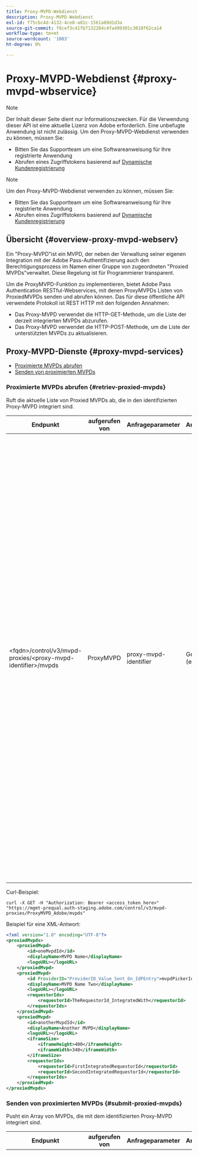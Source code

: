 ```yaml
---
title: Proxy-MVPD-Webdienst
description: Proxy-MVPD-Webdienst
exl-id: f75cbc4d-4132-4ce8-a81c-1561a69d1d3a
source-git-commit: f8cef3c41fb7132204c4fa499301c3010f62ca14
workflow-type: tm+mt
source-wordcount: '1003'
ht-degree: 0%

---
```


# Proxy-MVPD-Webdienst {#proxy-mvpd-wbservice}

>[!NOTE]
>
>Der Inhalt dieser Seite dient nur Informationszwecken. Für die Verwendung dieser API ist eine aktuelle Lizenz von Adobe erforderlich. Eine unbefugte Anwendung ist nicht zulässig.
>Um den Proxy-MVPD-Webdienst verwenden zu können, müssen Sie:
>- Bitten Sie das Supportteam um eine Softwareanweisung für Ihre registrierte Anwendung
>- Abrufen eines Zugriffstokens basierend auf [Dynamische Kundenregistrierung](dynamic-client-registration.md)
> 

>[!NOTE]
>
>Um den Proxy-MVPD-Webdienst verwenden zu können, müssen Sie:
>- Bitten Sie das Supportteam um eine Softwareanweisung für Ihre registrierte Anwendung
>- Abrufen eines Zugriffstokens basierend auf [Dynamische Kundenregistrierung](dynamic-client-registration.md)
> 

## Übersicht {#overview-proxy-mvpd-webserv}

Ein &quot;Proxy-MVPD&quot;ist ein MVPD, der neben der Verwaltung seiner eigenen Integration mit der Adobe Pass-Authentifizierung auch den Berechtigungsprozess im Namen einer Gruppe von zugeordneten &quot;Proxied MVPDs&quot;verwaltet. Diese Regelung ist für Programmierer transparent.

Um die ProxyMVPD-Funktion zu implementieren, bietet Adobe Pass Authentication RESTful-Webservices, mit denen ProxyMVPDs Listen von ProxiedMVPDs senden und abrufen können. Das für diese öffentliche API verwendete Protokoll ist REST HTTP mit den folgenden Annahmen:

- Das Proxy-MVPD verwendet die HTTP-GET-Methode, um die Liste der derzeit integrierten MVPDs abzurufen.
- Das Proxy-MVPD verwendet die HTTP-POST-Methode, um die Liste der unterstützten MVPDs zu aktualisieren.

## Proxy-MVPD-Dienste {#proxy-mvpd-services}

- [Proximierte MVPDs abrufen](#retriev-proxied-mvpds)
- [Senden von proximierten MVPDs](#submit-proxied-mvpds)

### Proximierte MVPDs abrufen {#retriev-proxied-mvpds}

Ruft die aktuelle Liste von Proxied MVPDs ab, die in den identifizierten Proxy-MVPD integriert sind.

| Endpunkt | aufgerufen von | Anfrageparameter | Anforderungsheader | HTTP-Methode | HTTP-Antwort |
|--------------------------------------------------------------------------|-----------|-----------------------|---------------------------|-------------|-----------------------------------------------------------------------------------------------------------------------------------------------------------------------------------------------------------------------------------------------------------------------------------------------------------------------------------------------------------------------------------------------------------------------------------------------------------------------------------------------------------------------------------------------------------------------------------------------------------------------------------------------------------------------------------------------------------------------------------------------------------------------------------------------------------------------------------------------------------|
| &lt;fqdn>/control/v3/mvpd-proxies/&lt;proxy-mvpd-identifier>/mvpds | ProxyMVPD | proxy-mvpd-identifier | Genehmigung (erforderlich) | GET | <ul><li> 200 (ok) - Die Anfrage wurde erfolgreich verarbeitet und die Antwort enthält eine Liste von ProxiedMVPDs im XML-Format</li><li>401 (nicht autorisiert) - Gibt einen der folgenden Werte an:<ul><li>Der Client MUSS ein neues access_token anfordern</li><li>Die Anfrage stammt von einer IP-Adresse, die nicht in der Zulassungsliste vorhanden ist</li><li>Das Token ist nicht gültig.</li></ul></li><li>403 (Verboten) - Gibt an, ob der Vorgang für die angegebenen Parameter nicht unterstützt wird oder der Proxy-MVPD nicht als Proxy festgelegt ist oder fehlt</li><li>405 (Methode nicht erlaubt) - Es wurde eine andere HTTP-Methode als GET oder POST verwendet. Entweder wird die HTTP-Methode im Allgemeinen nicht unterstützt oder für diesen spezifischen Endpunkt wird sie nicht unterstützt.</li><li>500 (interner Server-Fehler) - Auf der Serverseite wurde während des Anfrageprozesses ein Fehler ausgelöst.</li></ul> |

Curl-Beispiel:

`curl -X GET -H "Authorization: Bearer <access_token_here>" "https://mgmt-prequal.auth-staging.adobe.com/control/v3/mvpd-proxies/ProxyMVPD_Adobe/mvpds"`


Beispiel für eine XML-Antwort:

```xml
<?xml version="1.0" encoding="UTF-8"?>
<proxiedMvpds>
    <proxiedMvpd>
        <id>oneMvpdId</id>
        <displayName>MVPD Name</displayName>
        <logoURL></logoURL>
    </proxiedMvpd>
    <proxiedMvpd>
        <id ProviderID="ProviderID_Value_Sent_On_IdPEntry">mvpdPickerId</id>
        <displayName>MVPD Name Two</displayName>
        <logoURL></logoURL>
        <requestorIds>
            <requestorId>TheRequestorId_IntegratedWith</requestorId>
        </requestorIds>
    </proxiedMvpd>
    <proxiedMvpd>
        <id>anotherMvpdId</id>
        <displayName>Another MVPD</displayName>
        <logoURL></logoURL>
        <iframeSize>
            <iframeHeight>400</iframeHeight>
            <iframeWidth>340</iframeWidth>
        </iframeSize>
        <requestorIds>
            <requestorId>FirstIntegratedRequestorId</requestorId>
            <requestorId>SecondIntegratedRequestorId</requestorId>
        </requestorIds>
    </proxiedMvpd>
</proxiedMvpds>
```

### Senden von proximierten MVPDs {#submit-proxied-mvpds}

Pusht ein Array von MVPDs, die mit dem identifizierten Proxy-MVPD integriert sind.

| Endpunkt | aufgerufen von | Anfrageparameter | Anforderungsheader | HTTP-Methode | HTTP-Antwort |
|:------------------------------------------------------------------------:|:---------:|-----------------------|:---------------------------------------------------:|:-----------:|:---------------------------------------------------------------------------------------------------------------------------------------------------------------------------------------------------------------------------------------------------------------------------------------------------------------------------------------------------------------------------------------------------------------------------------------------------------------------------------------------------------------------------------------------------------------------------------------------------------------------------------------------------------------------------------------------------------------------------------------------------------------------------------------------------------------------------------------------------------------------------------------------------------------------------------------------------------------------------------------------------------------------------------------------------------------------------------------------------------------:|
| &lt;fqdn>/control/v3/mvpd-proxies/&lt;proxy-mvpd-identifier>/mvpds | ProxyMVPD | proxy-mvpd-identifier | Authorization (Obligatorisch) proxied-mvpds (erforderlich) | POST | <ul><li>201 (erstellt) - Push-Benachrichtigung wurde erfolgreich verarbeitet</li><li>400 (ungültige Anforderung) - Der Server weiß nicht, wie die Anfrage verarbeitet werden soll:<ul><li>Eingehende XML entspricht nicht dem in dieser Spezifikation veröffentlichten Schema</li><li>Die proximierten mvpds verfügen nicht über eindeutige IDs</li><li>Die gepushten requestorIds sind nicht vorhanden Andere Servlet-Container-Grund für 400-Antwortcode</li></ul><li>401 (nicht autorisiert) - Gibt einen der folgenden Werte an:<ul><li>Der Client MUSS ein neues access_token anfordern</li><li>Die Anfrage stammt von einer IP-Adresse, die nicht in der Zulassungsliste vorhanden ist</li><li>Das Token ist nicht gültig.</li></ul></li><li>403 (Verboten) - Gibt an, ob der Vorgang für die angegebenen Parameter nicht unterstützt wird oder der Proxy-MVPD nicht als Proxy festgelegt ist oder fehlt</li><li>405 (Methode nicht erlaubt) - Es wurde eine andere HTTP-Methode als GET oder POST verwendet. Entweder wird die HTTP-Methode im Allgemeinen nicht unterstützt oder für diesen spezifischen Endpunkt wird sie nicht unterstützt.</li><li>500 (interner Server-Fehler) - Auf der Serverseite wurde während des Anfrageprozesses ein Fehler ausgelöst.</li></ul> |

Curl-Beispiel:

`curl -X POST -H "Authorization: Bearer <access_token_here>" "https://mgmt-prequal.auth.adobe.com/control/v3/mvpd-proxies/ProxyMVPD_Adobe/mvpds" -d "proxied-mvpds=%3CproxiedMvpds%3E%3CproxiedMvpd%3E%3CdisplayName%3EFirst%20MVPD%20Name%3C%2FdisplayName%3E%3Cid%3EfirstMVPDId%3C%2Fid%3E%3ClogoURL%3E%3C%2FlogoURL%3E%3C%2FproxiedMvpd%3E%3CproxiedMvpd%3E%3Cid%20ProviderID%3D%22ProviderID_Value_Sent_On_IdPEntry%22%3EmvpdPickerId%3C%2Fid%3E%3CdisplayName%3EMVPD%20Name%20Two%3C%2FdisplayName%3E%3ClogoURL%3E%3C%2FlogoURL%3E%3CrequestorIds%3E%3CrequestorId%3ETHE_REQUESTOR_ID%3C%2FrequestorId%3E%3C%2FrequestorIds%3E%3C%2FproxiedMvpd%3E%3C%2FproxiedMvpds%3E"`



XML-Beispiel:

```xml
<?xml version="1.0" encoding="UTF-8"?>
<proxiedMvpds>
    <proxiedMvpd>
        <id>oneMvpdId</id>
        <displayName>MVPD Name</displayName>
        <logoURL></logoURL>
    </proxiedMvpd>
    <proxiedMvpd>
        <id ProviderID="ProviderID_Value_Sent_On_IdPEntry">mvpdPickerId</id>
        <displayName>MVPD Name Two</displayName>
        <logoURL></logoURL>
        <requestorIds>
            <requestorId>TheRequestorId_IntegratedWith</requestorId>
        </requestorIds>
    </proxiedMvpd>
    <proxiedMvpd>
        <id>anotherMvpdId</id>
        <displayName>Another MVPD</displayName>
        <logoURL></logoURL>
        <iframeSize>
            <iframeHeight>400</iframeHeight>
            <iframeWidth>340</iframeWidth>
        </iframeSize>
        <requestorIds>
            <requestorId>FirstIntegratedRequestorId</requestorId>
            <requestorId>SecondIntegratedRequestorId</requestorId>
        </requestorIds>
    </proxiedMvpd>
</proxiedMvpds>
```


### Posting-Häufigkeit {#posting-frequency}

Adobe Pass Authentication empfiehlt, dass ProxyMVPDs ihre Liste von ProxiedMVPDs nur dann per Push übertragen, wenn eine Änderung gegenüber dem vorherigen Push erfolgt.

### Löschen von proximierten MVPDs {#delete-proxied-freqency}

Wenn der ProxyMVPD einen XML-Datensatz mit einer leeren ProxiedMVPDs-Liste pusht, wird diese leere Liste in unserem System wie jede andere Liste gespeichert, wodurch die vorherige Liste effektiv gelöscht wird.



## XSD-Format {#xsd-format}

Adobe hat das folgende akzeptierte Format für das Posten/Abrufen von proximierten MVPDs von/zu unserem öffentlichen Webdienst definiert:

```xml
<?xml version="1.0" encoding="UTF-8"?>
<xs:schema xmlns:xs="http://www.w3.org/2001/XMLSchema"
           xmlns:pxm="http://tve.adobe.com/data/proxiedmvpd"
           targetNamespace="http://tve.adobe.com/data/proxiedmvpd"
           elementFormDefault="qualified"
           version="1.0">
    <xs:complexType name="iframeSize">
        <xs:all>
            <xs:element name="iframeHeight" type="xs:int" minOccurs="1" maxOccurs="1" nillable="false"/>
            <xs:element name="iframeWidth" type="xs:int" minOccurs="1" maxOccurs="1" nillable="false"/>
        </xs:all>
    </xs:complexType>
    <xs:complexType name="requestorIds">
        <xs:annotation>
            <xs:documentation>List of requestors/programmers integrated with the proxied MVPD</xs:documentation>
        </xs:annotation>
        <xs:sequence>
            <xs:element name="requestorId" type="xs:string" minOccurs="1" maxOccurs="unbounded" nillable="false">
                <xs:annotation>
                    <xs:documentation>The requestor/programmer identifier recognized by Adobe</xs:documentation>
                </xs:annotation>
            </xs:element>
        </xs:sequence>
    </xs:complexType>
    <xs:complexType name="proxiedMvpd">
        <xs:all>
            <xs:element name="id" minOccurs="1" maxOccurs="1" nillable="false">
                <xs:annotation>
                    <xs:documentation>The id must conform to the regular expression: ([a-zA-Z0-9]+((\-)|[_])*)</xs:documentation>
                </xs:annotation>
                <xs:complexType>
                    <xs:simpleContent>
                        <xs:extension base="xs:string">
                            <xs:attribute name="ProviderID">
                                <xs:simpleType>
                                    <xs:restriction base="xs:string">
                                        <xs:minLength value="1"/>
                                        <xs:maxLength value="128"/>
                                    </xs:restriction>
                                </xs:simpleType>
                            </xs:attribute>
                        </xs:extension>
                    </xs:simpleContent>
                </xs:complexType>
            </xs:element>
            <xs:element name="displayName" type="xs:string" minOccurs="1" maxOccurs="1" nillable="false"/>
            <xs:element name="logoURL" type="xs:anyURI" minOccurs="1" maxOccurs="1" nillable="false"/>
            <xs:element name="iframeSize" type="pxm:iframeSize" minOccurs="0" maxOccurs="1"/>
            <xs:element name="requestorIds" type="pxm:requestorIds" minOccurs="0" maxOccurs="1"/>
        </xs:all>
    </xs:complexType>
    <xs:element name="proxiedMvpds">
        <xs:annotation>
            <xs:documentation>List of Proxied MVPD</xs:documentation>
        </xs:annotation>
        <xs:complexType>
            <xs:sequence>
                <xs:element name="proxiedMvpd" type="pxm:proxiedMvpd" minOccurs="0" maxOccurs="unbounded"/>
            </xs:sequence>
        </xs:complexType>
    </xs:element>
</xs:schema>
```

**Hinweise zu Elementen:**

-   `id` (erforderlich) - Die Proxied MVPD ID muss eine Zeichenfolge sein, die für den Namen des MVPD relevant ist, wobei eines der folgenden Zeichen verwendet wird (da sie für Tracking-Zwecke für Programmierer verfügbar gemacht wird): - Alle alphanumerischen Zeichen, Unterstriche (&quot;_&quot;) und Bindestriche (&quot;-&quot;).
- Die idID muss dem folgenden regulären Ausdruck entsprechen:
`(a-zA-Z0-9((-)|_)*)`

    Daher muss es mindestens ein Zeichen enthalten, mit einem Brief beginnen und mit jedem Buchstaben, jeder Ziffer, einem Bindestrich oder einem Unterstrich fortfahren.

-   `iframeSize` (optional) - Das iframeSize-Element ist optional und definiert die Größe des iFrame, wenn sich die MVPD-Authentifizierungsseite in einem iFrame befinden soll. Wenn das iframeSize-Element nicht vorhanden ist, erfolgt die Authentifizierung andernfalls auf einer vollständigen Browser-Umleitungsseite.
-   `requestorIds` (optional) - Die Werte der requestorIds werden von Adobe bereitgestellt. Eine Anforderung besteht darin, dass ein proximierter MVPD mit mindestens einer requestorId integriert werden muss. Wenn das &quot;requestorIds&quot;-Tag nicht im proximierten MVPD-Element vorhanden ist, wird dieses proximierte MVPD in alle verfügbaren Anforderer integriert, die unter dem Proxy-MVPD integriert sind.
-   `ProviderID` (optional) - Wenn das ProviderID-Attribut im ID-Element vorhanden ist, wird der Wert von ProviderID bei der SAML-Authentifizierungsanfrage als Proxy-MVPD/SubMVPD-ID (anstelle des ID-Werts) an den Proxy-MVPD gesendet. In diesem Fall wird der Wert der ID nur in der auf der Programmier-Seite angezeigten MVPD-Auswahl und intern von der Adobe Pass-Authentifizierung verwendet. Das ProviderID-Attribut muss zwischen 1 und 128 Zeichen lang sein.

## Sicherheit {#security}

Damit ein Antrag als gültig betrachtet werden kann, muss er folgende Regeln beachten:

- Der Anfrageheader muss das Sicherheits-Oauth2-Zugriffstoken aus [Dynamische Kundenregistrierung](dynamic-client-registration.md).
- Die Anfrage muss von einer bestimmten IP-Adresse stammen, die zugelassen wurde.
- Die Anfrage muss über das SSL-Protokoll gesendet werden.

Alle im Anforderungsheader vorhandenen Parameter, die oben nicht aufgeführt sind, werden ignoriert.

Curl-Beispiel:

`curl -X GET -H "Authorization: Bearer <access_token_here>" "https://mgmt-prequal.auth-staging.adobe.com/control/v3/proxiedMvpds"`

## Proxy-MVPD-Webdienst-Endpunkte für die Adobe Pass-Authentifizierungsumgebungen {#proxy-mvpd-wevserv-endpoints}

- **Produktions-URL:** https://mgmt.auth.adobe.com/control/v3/proxiedMvpds - **Staging-URL:** https://mgmt.auth-staging.adobe.com/control/v3/proxiedMvpds - **PreQual-Production-URL:** https://mgmt-prequal.auth.adobe.com/control/v3/proxiedMvpds - **PreQual-Staging-URL:** https://mgmt-prequal.auth-staging.adobe.com/control/v3/proxiedMvpds

<!--
>[!RELATEDINFORMATION]
>* [Proxy MVPD SAML integration](/help/authentication/proxy-mvpd-saml-int.md)
>* [User metadata exchange](/help/authentication/mvpd-user-metadata-exchng.md)
>* [Technical paper](/help/authentication/technical-paper.md)
>* [Adobe Pass Authentication glossary](/help/authentication/glossary.md)
-->
